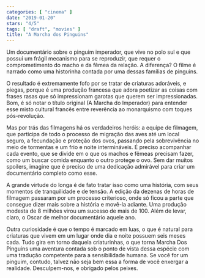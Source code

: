 ```yaml
---
categories: [ "cinema" ]
date: "2019-01-20"
stars: "4/5"
tags: [ "draft", "movies" ]
title: "A Marcha dos Pinguins"
---
```

Um documentário sobre o pinguim imperador, que vive no polo sul
e que possui um frágil mecanismo para se reproduzir, que requer o
comprometimento do macho e da fêmea da relação. A diferença? O
filme é narrado como uma historinha contada por uma dessas famílias
de pinguins.

O resultado é extremamente fofo por se tratar de criaturas adoráveis,
e piegas, porque é uma produção francesa que adora poetizar as
coisas com frases rasas que só impressionam garotas que querem ser
impressionadas. Bom, é só notar o título original (A Marcha do
Imperador) para entender esse misto cultural francês entre reverência
ao monarquismo com toques pós-revolução.

Mas por trás das filmagens há os verdadeiros heróis: a equipe de
filmagem, que participa de todo o processo de migração das aves até
um local seguro, a fecundação e proteção dos ovos, passando pela
sobrevivência no meio de tormentas e um frio e noite intermináveis. É
preciso acompanhar cada evento, que se divide em o que os machos e fêmeas
precisam fazer, como um buscar comida enquanto o outro protege o ovo. Sem
dar muitos spoilers, imagine que é preciso de uma dedicação admirável
para criar um documentário completo como esse.

A grande virtude do longa é de fato tratar isso como uma história,
com seus momentos de tranquilidade e de tensão. A edição da dezenas de
horas de filmagem passaram por um processo criterioso, onde só ficou a
parte que consegue dizer mais sobre a história e movê-la adiante. Uma
produção modesta de 8 milhões virou um sucesso de mais de 100. Além
de levar, claro, o Oscar de melhor documentário aquele ano.

Outra curiosidade é que o tempo é marcado em luas, o que é natural
para criaturas que vivem em um lugar onde dia e noite possuem seis meses
cada. Tudo gira em torno daquela criaturinhas, o que torna Marcha Dos
Pinguins uma aventura contada sob o ponto de vista dessa espécie com
uma tradução competente para a sensibilidade humana. Se você for um
pinguim, contudo, talvez não seja bem essa a forma de você enxergar
a realidade. Desculpem-nos, e obrigado pelos peixes.

